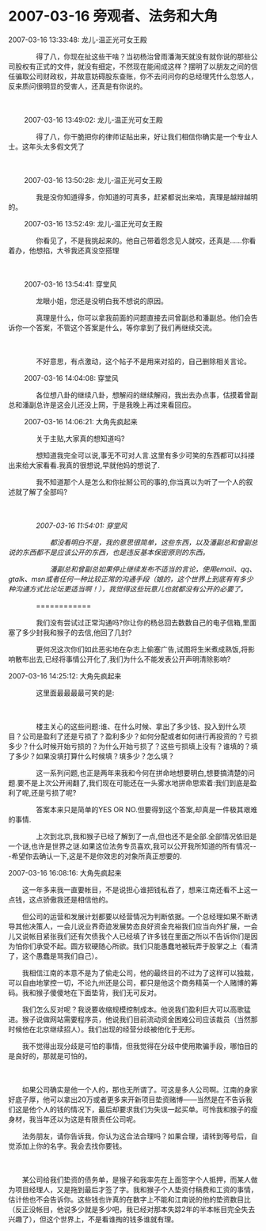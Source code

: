 # 2007-03-16 旁观者、法务和大角

2007-03-16 13:33:48: 龙儿-温正光可女王殿　

　　　　得了八，你现在扯这些干啥？当初杨治曾雨潘海天就没有就你说的那些公司股权有正式的文件，就没有细定，不然现在能闹成这样？摆明了以朋友之间的信任骗取公司财政权，并故意妨碍股东查账，你不去问问你的总经理凭什么忽悠人，反来质问很明显的受害人，还真是有你说的。

　　

　　 2007-03-16 13:49:02: 龙儿-温正光可女王殿

　　　　得了八，你干脆把你的律师证贴出来，好让我们相信你确实是一个专业人士。这年头太多假文凭了

　　

　　 2007-03-16 13:50:28: 龙儿-温正光可女王殿

　　　　我是没你知道得多，你知道的可真多，赶紧都说出来哈，真理是越辩越明的。

　　 2007-03-16 13:52:49: 龙儿-温正光可女王殿

　　　　你看见了，不是我挑起来的。他自己带着怨念见人就咬，还真是……你看着办，他想掐，大爷我还真没空搭理

　　

　　 2007-03-16 13:54:41: 穿堂风

　　　　龙眼小姐，您还是没明白我不想说的原因。

　　　　真理是什么，你可以拿我前面的问题直接去问曾副总和潘副总。他们会告诉你一个答案，不管这个答案是什么，等你拿到了我们再继续交流。

　　　　

　　　　不好意思，有点激动，这个帖子不是用来对掐的，自己删除相关言论。



　　 2007-03-16 14:04:08: 穿堂风

　　　　各位想八卦的继续八卦，想解闷的继续解闷，我出去办点事，估摸着曾副总和潘副总许是这会儿还没上网，于是我晚上再过来看回应。



　　 2007-03-16 14:06:21: 大角先疯起来

　　　　关于主贴,大家真的想知道吗?

　　　　想知道我完全可以说,事无不可对人言.这里有多少可笑的东西都可以抖搂出来给大家看看.我真的很想说,早就他妈的想说了.

　　　　我不知道那个人是怎么和你扯掰公司的事的,你当真以为听了一个人的叙述就了解了全部吗?

　　　　

　　　　_2007-03-16 11:54:01: 穿堂风_

　　　　　　_都没看明白不是，我的意思很简单，这些东西，以及潘副总和曾副总说的东西都不是应该公开的东西，也是违反基本保密原则的东西。_

　　　　　　_潘副总和曾副总如果停止继续发布不适当的言论，使用email、qq、gtalk、msn或者任何一种比较正常的沟通手段（娘的，这个世界上到底有有多少种沟通方式比论坛更适当啊！），我觉得这些玩意儿也就都没有公开的必要了。_

　　　　============

　　　　我们没有尝试过正常沟通吗?你让你的杨总回去数数自己的电子信箱,里面塞了多少封我和猴子的去信,他回了几封?

　　　　更何况这次你们如此恶劣地在杂志上偷塞广告,试图将生米煮成熟饭,将影响散布出去,已经将事情公开化了,我们为什么不能发表公开声明清除影响?

2007-03-16 14:25:12: 大角先疯起来

　　　　这里面最最最最可笑的是:

　　　　

　　　　楼主关心的这些问题:谁、在什么时候、拿出了多少钱、投入到什么项目？公司是盈利了还是亏损了？盈利多少？如何分配或者如何进行再投资的？亏损多少？什么时候开始亏损的？为什么开始亏损了？这些亏损填上没有？谁填的？填了多少？如果没填打算什么时候填？填多少？怎么填？

　　　　这一系列问题,也正是两年来我和今何在拼命地想要明白,想要搞清楚的问题.要不是上次公开闹翻了,我们现在可能还在一头雾水地拼命思索着:我们到底是盈利了呢,还是亏损了呢?

　　　　答案本来只是简单的YES OR NO.但要得到这个答案,却真是一件极其艰难的事情.

　　　　上次到北京,我和猴子已经了解到了一点,但也还不是全部.全部情况依旧是一个谜,也许是世界之谜.如果这位法务专员喜欢,我可以公开我所知道的所有情况---希望你去确认一下,这是不是你效忠的对象所真正想要的.

&#x20;

&#x20;

2007-03-16 16:08:16: 大角先疯起来

　　这一年多来我一直要帐目，不是说担心谁把钱私吞了，想来江南还看不上这一点钱，这点骄傲我还是相信他的。

　　但公司的运营和发展计划都要以经营情况为判断依据。一个总经理如果不断诱导其他决策人，一会儿说业界奇迹发展势态良好资金充裕我们应当向外扩展，一会儿又说帐目紧张我们还有欠债我个人已经填了许多钱在里面之所以不告诉你们是因为怕你们承受不起。圆方软硬随心所欲。我们只能愚蠢地被玩弄于股掌之上（看清了，这个愚蠢是骂我们自己）。

　　我相信江南的本意不是为了偷走公司，他的最终目的不过为了这样可以独裁，可以自由地掌控一切，不论九州还是公司，都只是他这个商务精英一个人赌博的筹码。我和猴子傻傻地在下面垫背，我们无可反对。

　　我们怎么反对呢？我说要收缩规模控制成本。他说我们盈利巨大可以高歌猛进。猴子说做网站需要程序员，他说我们目前流动资金困难公司应该裁员（当然那时候他在北京继续招人）。我们出现的经营分歧被他化于无形。

　　我不觉得出现分歧是可怕的事情，但我觉得在分歧中使用欺骗手段，哪怕目的是良好的，那就是可怕的。

　　

　　如果公司确实是他一个人的，那也无所谓了。可这是多人公司啊。江南的身家好底子厚，他可以拿出20万或者更多来开新项目垫资赌博——当然是在不告诉我们这是他个人的钱的情况下，最后却要求我们为失误一起买单。可怜我和猴子的瘦身材，我当年还以为这是有限责任公司呢。

　　法务朋友，请你告诉我，你认为这合法合理吗？如果合理，请转到等号后，自觉添加上你的名字。我会去找你要钱。

　　

　　某公司给我们垫资的债务单，是猴子和我率先在上面签字个人抵押，而某人做为项目经理人，又是拖到最后才签了字。我和猴子个人垫资付稿费和工资的事情，估计他也不会告诉你。这些钱也许真的在数字上不能和江南说的他的垫资数目比（反正没帐目，他说多少就是多少吧，我已经对那本失踪2年的半本帐目完全失去兴趣了），但这个世界上，不是看谁掏的钱多谁就有理。
